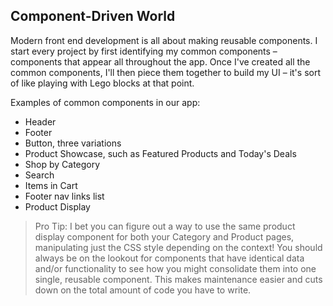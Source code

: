 ## Component-Driven World

Modern front end development is all about making reusable components. I start every project by first identifying my common components – components that appear all throughout the app. Once I've created all the common components, I'll then piece them together to build my UI – it's sort of like playing with Lego blocks at that point.

Examples of common components in our app:
* Header
* Footer
* Button, three variations
* Product Showcase, such as Featured Products and Today's Deals
* Shop by Category
* Search
* Items in Cart
* Footer nav links list
* Product Display

> Pro Tip:
I bet you can figure out a way to use the same product display component for both your Category and Product pages, manipulating just the CSS style depending on the context! You should always be on the lookout for components that have identical data and/or functionality to see how you might consolidate them into one single, reusable component. This makes maintenance easier and cuts down on the total amount of code you have to write.
